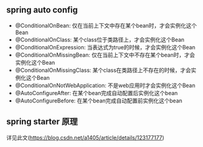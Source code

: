 ## spring auto config

* @ConditionalOnBean:                 仅在当前上下文中存在某个bean时，才会实例化这个Bean
* @ConditionalOnClass:                某个class位于类路径上，才会实例化这个Bean    
* @ConditionalOnExpression:           当表达式为true的时候，才会实例化这个Bean        
* @ConditionalOnMissingBean:          仅在当前上下文中不存在某个bean时，才会实例化这个Bean        
* @ConditionalOnMissingClass:         某个class在类路径上不存在的时候，才会实例化这个Bean        
* @ConditionalOnNotWebApplication:    不是web应用时才会实例化这个Bean                
* @AutoConfigureAfter:                在某个bean完成自动配置后实例化这个bean    
* @AutoConfigureBefore:               在某个bean完成自动配置前实例化这个bean    


## spring starter 原理

详见此文(https://blog.csdn.net/a1405/article/details/123177177)